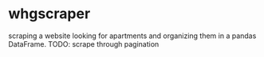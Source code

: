 # whgscraper
scraping a website looking for apartments and organizing them in a pandas DataFrame. 
TODO: scrape through pagination


